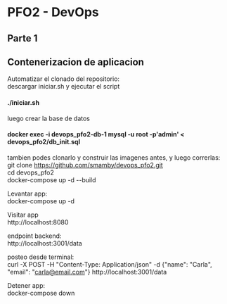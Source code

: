 # PFO2 - DevOps   
   
## Parte 1   
## Contenerizacion de aplicacion   
   
Automatizar el clonado del repositorio:  
descargar iniciar.sh y ejecutar el script  
#### ./iniciar.sh  
luego crear la base de datos  
#### docker exec -i devops_pfo2-db-1 mysql -u root -p'admin' < devops_pfo2/db_init.sql  
   
   
   
tambien podes clonarlo y construir las imagenes antes, y luego correrlas:    
git clone https://github.com/smamby/devops_pfo2.git  
cd devops_pfo2  
docker-compose up -d --build  

Levantar app:  
docker-compose up -d

Visitar app  
http://localhost:8080

endpoint backend:  
http://localhost:3001/data

posteo desde terminal:  
curl -X POST -H "Content-Type: Application/json" -d {"name": "Carla", "email": "carla@email.com"} http://localhost:3001/data


Detener app:  
docker-compose down

